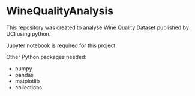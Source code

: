 # WineQualityAnalysis
This repository was created to analyse Wine Quality Dataset published by UCI using python. 

Jupyter notebook is required for this project.

Other Python packages needed:
- numpy
- pandas
- matplotlib
- collections

